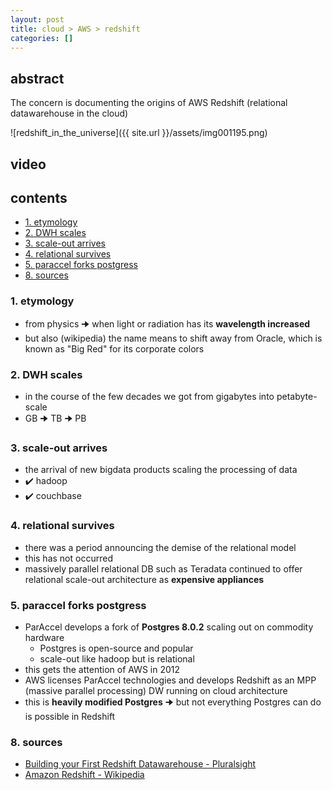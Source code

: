 ```yaml
---
layout: post
title: cloud > AWS > redshift
categories: []
---
```

## abstract
The concern is documenting the origins of AWS Redshift (relational datawarehouse in the cloud)

![redshift_in_the_universe]({{ site.url }}/assets/img001195.png)

## video
## contents
<!-- TOC -->

- [1. etymology](#1-etymology)
- [2. DWH scales](#2-dwh-scales)
- [3. scale-out arrives](#3-scale-out-arrives)
- [4. relational survives](#4-relational-survives)
- [5. paraccel forks postgress](#5-paraccel-forks-postgress)
- [8. sources](#8-sources)

<!-- /TOC -->

### 1. etymology
* from physics 🠊 when light or radiation has its **wavelength increased**
* but also (wikipedia) the name means to shift away from Oracle, which is known as "Big Red" for its corporate colors

### 2. DWH scales
* in the course of the few decades we got from gigabytes into petabyte-scale
* GB 🠊 TB 🠊 PB

### 3. scale-out arrives
* the arrival of new bigdata products scaling the processing of data
* ✔️ hadoop
* ✔️ couchbase

### 4. relational survives
* there was a period announcing the demise of the relational model
* this has not occurred
* massively parallel relational DB such as Teradata continued to offer relational scale-out architecture as **expensive appliances**

### 5. paraccel forks postgress
* ParAccel develops a fork of **Postgres 8.0.2** scaling out on commodity hardware
    * Postgres is open-source and popular
    * scale-out like hadoop but is relational
* this gets the attention of AWS in 2012
* AWS licenses ParAccel technologies and develops Redshift as an MPP (massive parallel processing) DW running on cloud architecture
* this is **heavily modified Postgres** 🠊 but not everything Postgres can do is possible in Redshift

### 8. sources
* [Building your First Redshift Datawarehouse - Pluralsight](https://www.pluralsight.com/courses/amazon-redshift-data-warehouse)
* [Amazon Redshift - Wikipedia](https://en.wikipedia.org/wiki/Amazon_Redshift)